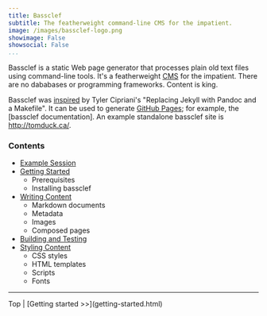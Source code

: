 ```yaml
---
title: Bassclef
subtitle: The featherweight command-line CMS for the impatient.
image: /images/bassclef-logo.png
showimage: False
showsocial: False
...
```


Bassclef is a static Web page generator that processes plain old text files using command-line tools.  It's a featherweight [CMS] for the impatient.  There are no dababases or programming frameworks.  Content is king.

Bassclef was [inspired] by Tyler Cipriani's "Replacing Jekyll with Pandoc and a Makefile".  It can be used to generate [GitHub Pages]; for example, the [bassclef documentation].  An example standalone bassclef site is <http://tomduck.ca/>.

[CMS]: https://en.wikipedia.org/wiki/Content_management_system
[inspired]: https://tylercipriani.com/2014/05/13/replace-jekyll-with-pandoc-makefile.html
[GitHub Pages]: https://pages.github.com/


### Contents ###

  * [Example Session](example-session.html) 
  * [Getting Started](getting-started.html) 
      - Prerequisites
      - Installing bassclef
  * [Writing Content](writing-content.html)
      - Markdown documents
      - Metadata
      - Images
      - Composed pages
  * [Building and Testing](building-and-testing.html)
  * [Styling Content](styling-content.html)
      - CSS styles
      - HTML templates
      - Scripts
      - Fonts

*   *   *   *   *   *   *   *   *   *   *   *   *   *   *   *   *   *


<nav>
Top | [Getting started >>](getting-started.html)
</nav>
